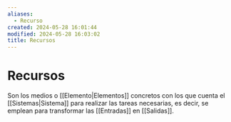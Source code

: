 ```yaml
---
aliases:
  - Recurso
created: 2024-05-28 16:01:44
modified: 2024-05-28 16:03:02
title: Recursos
---
```


# Recursos

Son los medios o [[Elemento|Elementos]] concretos con los que cuenta el [[Sistemas|Sistema]] para realizar las tareas necesarias, es decir, se emplean para transformar las [[Entradas]] en [[Salidas]].
